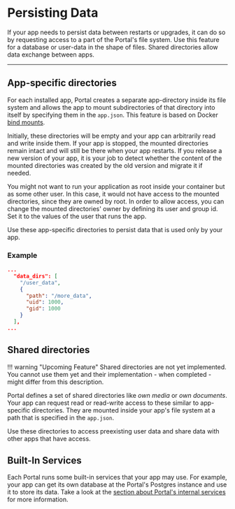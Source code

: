 # Persisting Data

If your app needs to persist data between restarts or upgrades, 
it can do so by requesting access to a part of the Portal's file system.
Use this feature for a database or user-data in the shape of files.
Shared directories allow data exchange between apps.

---

## App-specific directories

For each installed app, Portal creates a separate app-directory inside its file system 
and allows the app to mount subdirectories of that directory into itself
by specifying them in the `app.json`.
This feature is based on Docker [bind mounts](https://docs.docker.com/storage/bind-mounts/).

Initially, these directories will be empty and your app can arbitrarily read and write inside them.
If your app is stopped, the mounted directories remain intact and will still be there when your app restarts.
If you release a new version of your app, it is your job to detect 
whether the content of the mounted directories was created by the old version and migrate it if needed.

You might not want to run your application as root inside your container but as some other user.
In this case, it would not have access to the mounted directories, since they are owned by root.
In order to allow access, you can change the mounted directories' owner by defining its user and group id.
Set it to the values of the user that runs the app.

Use these app-specific directories to persist data that is used only by your app.

### Example

```json
...
  "data_dirs": [
    "/user_data",
    {
      "path": "/more_data",
      "uid": 1000,
      "gid": 1000
    }
  ],
...
```

## Shared directories

!!! warning "Upcoming Feature"
    Shared directories are not yet implemented.
    You cannot use them yet and their implementation - when completed - might differ from this description. 

Portal defines a set of shared directories like *own media* or *own documents*.
Your app can request read or read-write access to these similar to app-specific directories.
They are mounted inside your app's file system at a path that is specified in the `app.json`.

Use these directories to access preexisting user data and share data with other apps that have access.

## Built-In Services

Each Portal runs some built-in services that your app may use.
For example, your app can get its own database at the Portal's Postgres instance
and use it to store its data.
Take a look at the [section about Portal's internal services](internal_services.md) for more information.
